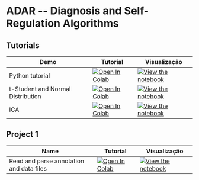 # ADAR -- Diagnosis and Self-Regulation Algorithms

## Tutorials
| Demo  | Tutorial | Visualização |
| - | --- | ---- |
| Python tutorial| [![Open In Colab](https://colab.research.google.com/assets/colab-badge.svg)](https://colab.research.google.com/github/mfmachado/adar/blob/main/notebooks/PythonTutorial.ipynb) | [![View the notebook](https://img.shields.io/badge/render-nbviewer-orange.svg)](https://nbviewer.jupyter.org/github/mfmachado/adar/blob/main/notebooks/PythonTutorial.ipynb?flush_cache=true) |
| t-Student and Normal Distribution | [![Open In Colab](https://colab.research.google.com/assets/colab-badge.svg)](https://colab.research.google.com/github/mfmachado/adar/blob/main/notebooks/tStudentNormalDistribution.ipynb) | [![View the notebook](https://img.shields.io/badge/render-nbviewer-orange.svg)](https://nbviewer.jupyter.org/github/mfmachado/adar/blob/main/notebooks/tStudentNormalDistribution.ipynb?flush_cache=true) |
| ICA | [![Open In Colab](https://colab.research.google.com/assets/colab-badge.svg)](https://colab.research.google.com/github/mfmachado/adar/blob/main/notebooks/ICA.ipynb) | [![View the notebook](https://img.shields.io/badge/render-nbviewer-orange.svg)](https://nbviewer.jupyter.org/github/mfmachado/adar/blob/main/notebooks/ICA.ipynb?flush_cache=true) |

## Project 1 

| Name  | Tutorial | Visualização |
| - | --- | ---- |
| Read and parse annotation and data files | [![Open In Colab](https://colab.research.google.com/assets/colab-badge.svg)](https://colab.research.google.com/github/mfmachado/adar/blob/main/notebooks/ParseEDFAndTXTToCSV.ipynb) | [![View the notebook](https://img.shields.io/badge/render-nbviewer-orange.svg)](https://nbviewer.jupyter.org/github/mfmachado/adar/blob/main/notebooks/ParseEDFAndTXTToCSV.ipynb?flush_cache=true) |
